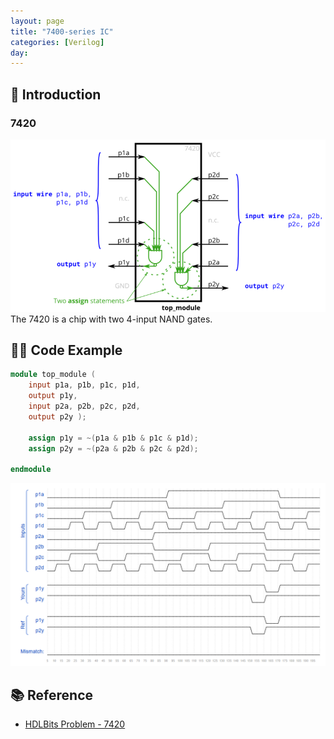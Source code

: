 ```yaml
---
layout: page
title: "7400-series IC"
categories: [Verilog]
day: 
---
```


## 📌 Introduction

### 7420
![alt text](../assets/day23/7420.png)
The 7420 is a chip with two 4-input NAND gates.

## 🧑‍💻 Code Example

```verilog
module top_module ( 
    input p1a, p1b, p1c, p1d,
    output p1y,
    input p2a, p2b, p2c, p2d,
    output p2y );
	
    assign p1y = ~(p1a & p1b & p1c & p1d);
    assign p2y = ~(p2a & p2b & p2c & p2d);

endmodule
```

![](../assets/day23/wavedrom.png)


## 📚 Reference
* [HDLBits Problem - 7420](https://hdlbits.01xz.net/wiki/7420)

